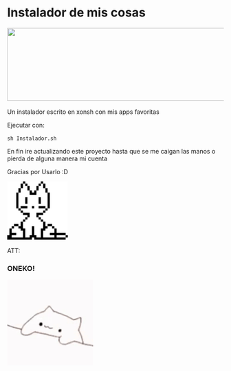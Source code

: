 # Instalador de mis cosas

<img src="https://github.com/Tom5521/Instalador-de-mis-cosas/blob/88c681252968101ad51ca6200c8cae80e90dd851/Captura%20de%20pantalla%20de%202023-01-27%2010-18-12.png" width="800" height="170" />

Un instalador escrito en xonsh con mis apps favoritas

Ejecutar con:
```
sh Instalador.sh
```

En fin ire actualizando este proyecto hasta que se me caigan las manos o pierda de alguna manera mi cuenta



Gracias por Usarlo :D

<img src="https://github.com/Tom5521/Tom5521/blob/f3640e2216a493074bfb8436777524e719a5d3ec/oneko.png" width="141px">

ATT:
### ONEKO!

<img src="https://github.com/Tom5521/Tom5521/blob/7b38d1501ba08da3475abfe4e0213d059445f33a/gato-BOOM.gif" width="200" height="200" />
